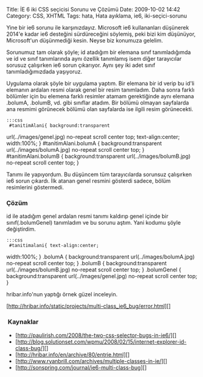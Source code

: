 Title: İE 6 iki CSS seçicisi Sorunu ve Çözümü
Date: 2009-10-02 14:42
Category: CSS, XHTML
Tags: hata, Hata ayıklama, ie6, iki-seçici-sorunu

Yine bir ie6 sorunu ile karşınızdayız. Microsoft ie6 kullananları
düşünerek 2014'e kadar ie6 desteğini sürdüreceğini söylemiş, peki bizi
kim düşünüyor, Microsoft'un düşünmediği kesin. Neyse biz konumuza
gelelim.

Sorunumuz tam olarak şöyle; id atadığım bir elemana sınıf tanımladığımda
ve id ve sınıf tanımlarında aynı özellik tanımlamış isem diğer
tarayıcılar sorusuz çalışırken ie6 sorun çıkarıyor. Aynı şey iki adet
sınıf tanımladığımızdada yaşıyoruz. 

Uygulama olarak şöyle bir uygulama yaptım. Bir elemana bir id verip bu
id'li elemanın ardalan resmi olarak genel bir resim tanımladım. Daha
sonra farklı bölümler için bu elemena farklı resimler atamam
gerektiğinde aynı elemana .bolumA, .bolumB, vd. gibi sınıflar atadım.
Bir bölümü olmayan sayfalarda ana resmimi görünecek bölümü olan
sayfalarda ise ilgili resim görünecekti. 

	:::css
	 #tanitimAlani{ background:transparent
url(../images/genel.jpg) no-repeat scroll center top; text-align:center;
width:100%; } #tanitimAlani.bolumA { background:transparent
url(../images/bolumA.jpg) no-repeat scroll center top; }
#tanitimAlani.bolumB { background:transparent url(../images/bolumB.jpg)
no-repeat scroll center top; } 

Tanımı ile yapıyordum. Bu düşüncem tüm tarayıcılarda sorunsuz çalışırken
ie6 sorun çıkardı. İlk atanan genel resmini gösterdi sadece, bölüm
resimlerini göstermedi.

### Çözüm

id ile atadığım genel ardalan resmi tanımı kaldırıp genel içinde bir
sınıf(.bolumGenel) tanımladım ve bu sorunu aştım. Yani kodumu şöyle
değiştirdim.

	:::css
	 #tanitimalani{ text-align:center;
width:100%; } .bolumA { background:transparent url(../images/bolumA.jpg)
no-repeat scroll center top; } .bolumB { background:transparent
url(../images/bolumB.jpg) no-repeat scroll center top; } .bolumGenel {
background:transparent url(../images/genel.jpg) no-repeat scroll center
top; } 

hribar.info'nun yaptığı örnek güzel inceleyin.

[http://hribar.info/static/projects/multi-class_ie6_bug/error.html][]

###  Kaynaklar

-   [http://paulirish.com/2008/the-two-css-selector-bugs-in-ie6/][]
-   [http://blog.solutionset.com/wpmu/2008/02/15/internet-explorer-id-class-bug/][]
-   [http://hribar.info/en/archive/80/entrie.html][]
-   [http://www.ryanbrill.com/archives/multiple-classes-in-ie/][]
-   [http://sonspring.com/journal/ie6-multi-class-bug][]

</p>

  [http://hribar.info/static/projects/multi-class_ie6_bug/error.html]:    http://hribar.info/static/projects/multi-class_ie6_bug/error.html
  [http://paulirish.com/2008/the-two-css-selector-bugs-in-ie6/]: http://paulirish.com/2008/the-two-css-selector-bugs-in-ie6/
    "http://paulirish.com/2008/the-two-css-selector-bugs-in-ie6/"
  [http://blog.solutionset.com/wpmu/2008/02/15/internet-explorer-id-class-bug/]:    http://blog.solutionset.com/wpmu/2008/02/15/internet-explorer-id-class-bug/
    "http://blog.solutionset.com/wpmu/2008/02/15/internet-explorer-id-class-bug/"
  [http://hribar.info/en/archive/80/entrie.html]: http://hribar.info/en/archive/80/entrie.html
    "http://hribar.info/en/archive/80/entrie.html"
  [http://www.ryanbrill.com/archives/multiple-classes-in-ie/]: http://www.ryanbrill.com/archives/multiple-classes-in-ie/
    "http://www.ryanbrill.com/archives/multiple-classes-in-ie/"
  [http://sonspring.com/journal/ie6-multi-class-bug]: http://sonspring.com/journal/ie6-multi-class-bug
    "http://sonspring.com/journal/ie6-multi-class-bug"

